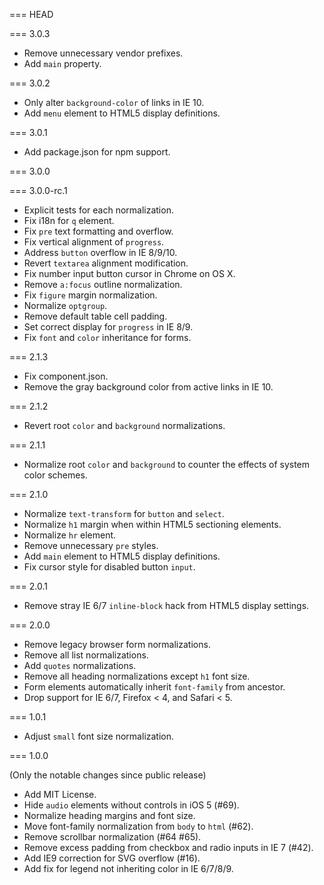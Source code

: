 === HEAD

=== 3.0.3 

* Remove unnecessary vendor prefixes.
* Add `main` property.

=== 3.0.2 

* Only alter `background-color` of links in IE 10.
* Add `menu` element to HTML5 display definitions.

=== 3.0.1 

* Add package.json for npm support.

=== 3.0.0 

=== 3.0.0-rc.1 

* Explicit tests for each normalization.
* Fix i18n for `q` element.
* Fix `pre` text formatting and overflow.
* Fix vertical alignment of `progress`.
* Address `button` overflow in IE 8/9/10.
* Revert `textarea` alignment modification.
* Fix number input button cursor in Chrome on OS X.
* Remove `a:focus` outline normalization.
* Fix `figure` margin normalization.
* Normalize `optgroup`.
* Remove default table cell padding.
* Set correct display for `progress` in IE 8/9.
* Fix `font` and `color` inheritance for forms.

=== 2.1.3 

* Fix component.json.
* Remove the gray background color from active links in IE 10.

=== 2.1.2 

* Revert root `color` and `background` normalizations.

=== 2.1.1 

* Normalize root `color` and `background` to counter the effects of system
  color schemes.

=== 2.1.0 

* Normalize `text-transform` for `button` and `select`.
* Normalize `h1` margin when within HTML5 sectioning elements.
* Normalize `hr` element.
* Remove unnecessary `pre` styles.
* Add `main` element to HTML5 display definitions.
* Fix cursor style for disabled button `input`.

=== 2.0.1

* Remove stray IE 6/7 `inline-block` hack from HTML5 display settings.

=== 2.0.0

* Remove legacy browser form normalizations.
* Remove all list normalizations.
* Add `quotes` normalizations.
* Remove all heading normalizations except `h1` font size.
* Form elements automatically inherit `font-family` from ancestor.
* Drop support for IE 6/7, Firefox < 4, and Safari < 5.

=== 1.0.1

* Adjust `small` font size normalization.

=== 1.0.0 

(Only the notable changes since public release)

* Add MIT License.
* Hide `audio` elements without controls in iOS 5 (#69).
* Normalize heading margins and font size.
* Move font-family normalization from `body` to `html` (#62).
* Remove scrollbar normalization (#64 #65).
* Remove excess padding from checkbox and radio inputs in IE 7 (#42).
* Add IE9 correction for SVG overflow (#16).
* Add fix for legend not inheriting color in IE 6/7/8/9.
